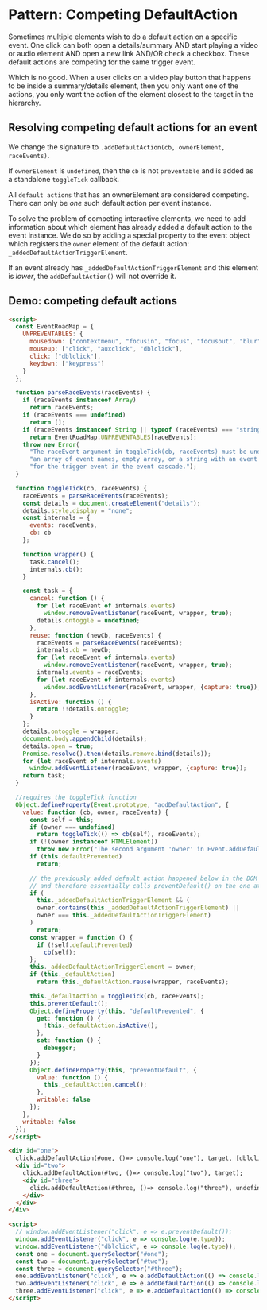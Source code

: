 # Pattern: Competing DefaultAction

Sometimes multiple elements wish to do a default action on a specific event. One click can both open a details/summary AND start playing a video or audio element AND open a new link AND/OR check a checkbox. These default actions are competing for the same trigger event.

Which is no good. When a user clicks on a video play button that happens to be inside a summary/details element, then you only want one of the actions, you only want the action of the element closest to the target in the hierarchy.  

## Resolving competing default actions for an event

We change the signature to `.addDefaultAction(cb, ownerElement, raceEvents)`.

If `ownerElement` is `undefined`, then the `cb` is not `preventable` and is added as a standalone `toggleTick` callback.

All `default actions` that has an ownerElement are considered competing. There can only be *one* such default action per event instance.

To solve the problem of competing interactive elements, we need to add information about which element has already added a default action to the event instance. We do so by adding a special property to the event object which registers the `owner` element of the default action: `_addedDefaultActionTriggerElement`.

If an event already has `_addedDefaultActionTriggerElement` and this element is *lower*, the `addDefaultAction()` will not override it.

## Demo: competing default actions 

```html
<script>
  const EventRoadMap = {
    UNPREVENTABLES: {
      mousedown: ["contextmenu", "focusin", "focus", "focusout", "blur"],
      mouseup: ["click", "auxclick", "dblclick"],
      click: ["dblclick"],
      keydown: ["keypress"]
    }
  };

  function parseRaceEvents(raceEvents) {
    if (raceEvents instanceof Array)
      return raceEvents;
    if (raceEvents === undefined)
      return [];
    if (raceEvents instanceof String || typeof (raceEvents) === "string")
      return EventRoadMap.UNPREVENTABLES[raceEvents];
    throw new Error(
      "The raceEvent argument in toggleTick(cb, raceEvents) must be undefined, " +
      "an array of event names, empty array, or a string with an event name " +
      "for the trigger event in the event cascade.");
  }

  function toggleTick(cb, raceEvents) {
    raceEvents = parseRaceEvents(raceEvents);
    const details = document.createElement("details");
    details.style.display = "none";
    const internals = {
      events: raceEvents,
      cb: cb
    };

    function wrapper() {
      task.cancel();
      internals.cb();
    }

    const task = {
      cancel: function () {
        for (let raceEvent of internals.events)
          window.removeEventListener(raceEvent, wrapper, true);
        details.ontoggle = undefined;
      },
      reuse: function (newCb, raceEvents) {
        raceEvents = parseRaceEvents(raceEvents);
        internals.cb = newCb;
        for (let raceEvent of internals.events)
          window.removeEventListener(raceEvent, wrapper, true);
        internals.events = raceEvents;
        for (let raceEvent of internals.events)
          window.addEventListener(raceEvent, wrapper, {capture: true});
      },
      isActive: function () {
        return !!details.ontoggle;
      }
    };
    details.ontoggle = wrapper;
    document.body.appendChild(details);
    details.open = true;
    Promise.resolve().then(details.remove.bind(details));
    for (let raceEvent of internals.events)
      window.addEventListener(raceEvent, wrapper, {capture: true});
    return task;
  }

  //requires the toggleTick function
  Object.defineProperty(Event.prototype, "addDefaultAction", {
    value: function (cb, owner, raceEvents) {
      const self = this;
      if (owner === undefined)
        return toggleTick(() => cb(self), raceEvents);
      if (!(owner instanceof HTMLElement))
        throw new Error("The second argument 'owner' in Event.addDefaultAction(cb, owner, preEvent) must be undefined or an HTMLElement.");
      if (this.defaultPrevented)
        return;

      // the previously added default action happened below in the DOM
      // and therefore essentially calls preventDefault() on the one attempted to be added here.
      if (
        this._addedDefaultActionTriggerElement && (
        owner.contains(this._addedDefaultActionTriggerElement) ||
        owner === this._addedDefaultActionTriggerElement)
      )
        return;
      const wrapper = function () {
        if (!self.defaultPrevented)
          cb(self);
      };
      this._addedDefaultActionTriggerElement = owner;
      if (this._defaultAction)
        return this._defaultAction.reuse(wrapper, raceEvents);

      this._defaultAction = toggleTick(cb, raceEvents);
      this.preventDefault();
      Object.defineProperty(this, "defaultPrevented", {
        get: function () {
          !this._defaultAction.isActive();
        },
        set: function () {
          debugger;
        }
      });
      Object.defineProperty(this, "preventDefault", {
        value: function () {
          this._defaultAction.cancel();
        },
        writable: false
      });
    },
    writable: false
  });
</script>

<div id="one">
  click.addDefaultAction(#one, ()=> console.log("one"), target, [dblclick]);
  <div id="two">
    click.addDefaultAction(#two, ()=> console.log("two"), target);
    <div id="three">
      click.addDefaultAction(#three, ()=> console.log("three"), undefined, [dblclick]);
    </div>
  </div>
</div>

<script>
  // window.addEventListener("click", e => e.preventDefault());
  window.addEventListener("click", e => console.log(e.type));
  window.addEventListener("dblclick", e => console.log(e.type));
  const one = document.querySelector("#one");
  const two = document.querySelector("#two");
  const three = document.querySelector("#three");
  one.addEventListener("click", e => e.addDefaultAction(() => console.log("one"), e.currentTarget, ["dblclick"]), true);
  two.addEventListener("click", e => e.addDefaultAction(() => console.log("two"), e.currentTarget), true);
  three.addEventListener("click", e => e.addDefaultAction(() => console.log("three"), undefined, ["dblclick"]), true);
</script>
```